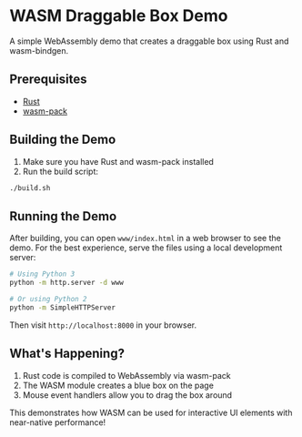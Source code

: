 # WASM Draggable Box Demo

A simple WebAssembly demo that creates a draggable box using Rust and wasm-bindgen.

## Prerequisites

- [Rust](https://www.rust-lang.org/tools/install)
- [wasm-pack](https://rustwasm.github.io/wasm-pack/installer/)

## Building the Demo

1. Make sure you have Rust and wasm-pack installed
2. Run the build script:

```bash
./build.sh
```

## Running the Demo

After building, you can open `www/index.html` in a web browser to see the demo.
For the best experience, serve the files using a local development server:

```bash
# Using Python 3
python -m http.server -d www

# Or using Python 2
python -m SimpleHTTPServer
```

Then visit `http://localhost:8000` in your browser.

## What's Happening?

1. Rust code is compiled to WebAssembly via wasm-pack
2. The WASM module creates a blue box on the page
3. Mouse event handlers allow you to drag the box around

This demonstrates how WASM can be used for interactive UI elements with near-native performance! 